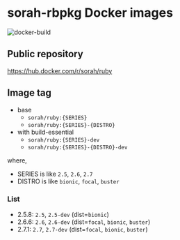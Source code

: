 # sorah-rbpkg Docker images

![docker-build](https://github.com/sorah-rbpkg/dockerfiles/workflows/docker-build/badge.svg)

## Public repository

https://hub.docker.com/r/sorah/ruby

## Image tag

- base
  - `sorah/ruby:{SERIES}`
  - `sorah/ruby:{SERIES}-{DISTRO}`
- with build-essential
  - `sorah/ruby:{SERIES}-dev`
  - `sorah/ruby:{SERIES}-{DISTRO}-dev`

where,

- SERIES is like `2.5`, `2.6`, `2.7`
- DISTRO is like `bionic`, `focal`, `buster`

### List

- 2.5.8: `2.5`, `2.5-dev` (dist=`bionic`)
- 2.6.6: `2.6`, `2.6-dev` (dist=`focal`, `bionic`, `buster`)
- 2.7.1: `2.7`, `2.7-dev` (dist=`focal`, `bionic`, `buster`)
